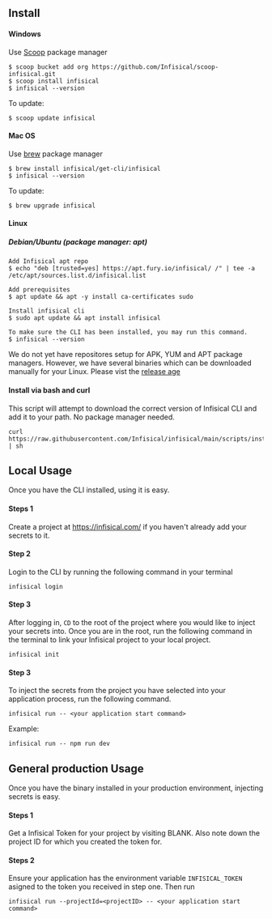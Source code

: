 ## Install
#### Windows 
Use [Scoop](https://scoop.sh/) package manager

```
$ scoop bucket add org https://github.com/Infisical/scoop-infisical.git
$ scoop install infisical
$ infisical --version
```

To update:

```
$ scoop update infisical
```

#### Mac OS 
Use [brew](https://brew.sh/) package manager

```
$ brew install infisical/get-cli/infisical  
$ infisical --version
```

To update:

```
$ brew upgrade infisical
```

#### Linux
##### Debian/Ubuntu (package manager: apt) 

```
Add Infisical apt repo 
$ echo "deb [trusted=yes] https://apt.fury.io/infisical/ /" | tee -a /etc/apt/sources.list.d/infisical.list

Add prerequisites
$ apt update && apt -y install ca-certificates sudo 

Install infisical cli
$ sudo apt update && apt install infisical

To make sure the CLI has been installed, you may run this command.
$ infisical --version 
```

We do not yet have repositores setup for APK, YUM and APT package managers. However, we have several binaries which can be downloaded manually for your Linux. Please vist the [release age](https://github.com/Infisical/infisical/releases) 

#### Install via bash and curl
This script will attempt to download the correct version of Infisical CLI and add it to your path. No package manager needed.

```
curl https://raw.githubusercontent.com/Infisical/infisical/main/scripts/install.sh | sh
```

## Local Usage
Once you have the CLI installed, using it is easy. 

#### Steps 1
Create a project at https://infisical.com/ if you haven't already add your secrets to it. 

#### Step 2
Login to the CLI by running the following command in your terminal 

```
infisical login 
```

#### Step 3
After logging in, `CD` to the root of the project where you would like to inject your secrets into. Once you are in the root, run the following command in the terminal to link your Infisical project to your local project.

```
infisical init 
```

#### Step 3
To inject the secrets from the project you have selected into your application process, run the following command.

```
infisical run -- <your application start command>
```

Example:

```
infisical run -- npm run dev 
```

## General production Usage
Once you have the binary installed in your production environment, injecting secrets is easy. 

#### Steps 1
Get a Infisical Token for your project by visiting BLANK. Also note down the project ID for which you created the token for. 

#### Steps 2
Ensure your application has the environment variable `INFISICAL_TOKEN` asigned to the token you received in step one. Then run 

```
infisical run --projectId=<projectID> -- <your application start command>
```

